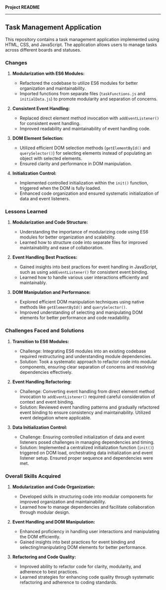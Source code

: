 **Project README**

---

## Task Management Application

This repository contains a task management application implemented using HTML, CSS, and JavaScript. The application allows users to manage tasks across different boards and statuses.

### Changes

1. **Modularization with ES6 Modules:**
   - Refactored the codebase to utilize ES6 modules for better organization and maintainability.
   - Imported functions from separate files (`taskFunctions.js` and `initialData.js`) to promote modularity and separation of concerns.

2. **Consistent Event Handling:**
   - Replaced direct element method invocation with `addEventListener()` for consistent event handling.
   - Improved readability and maintainability of event handling code.

3. **DOM Element Selection:**
   - Utilized efficient DOM selection methods (`getElementById()` and `querySelector()`) for selecting elements instead of populating an object with selected elements.
   - Ensured clarity and performance in DOM manipulation.

4. **Initialization Control:**
   - Implemented controlled initialization within the `init()` function, triggered when the DOM is fully loaded.
   - Enhanced code organization and ensured systematic initialization of data and event listeners.

### Lessons Learned

1. **Modularization and Code Structure:**
   - Understanding the importance of modularizing code using ES6 modules for better organization and scalability.
   - Learned how to structure code into separate files for improved maintainability and ease of collaboration.

2. **Event Handling Best Practices:**
   - Gained insights into best practices for event handling in JavaScript, such as using `addEventListener()` for consistent event binding.
   - Learned how to handle various user interactions efficiently and maintainably.

3. **DOM Manipulation and Performance:**
   - Explored efficient DOM manipulation techniques using native methods like `getElementById()` and `querySelector()`.
   - Improved understanding of selecting and manipulating DOM elements for better performance and code readability.

### Challenges Faced and Solutions

1. **Transition to ES6 Modules:**
   - Challenge: Integrating ES6 modules into an existing codebase required restructuring and understanding module dependencies.
   - Solution: Took a systematic approach to refactor code into modular components, ensuring clear separation of concerns and resolving dependencies effectively.

2. **Event Handling Refactoring:**
   - Challenge: Converting event handling from direct element method invocation to `addEventListener()` required careful consideration of context and event binding.
   - Solution: Reviewed event handling patterns and gradually refactored event binding to ensure consistency and maintainability. Utilized event delegation where applicable.

3. **Data Initialization Control:**
   - Challenge: Ensuring controlled initialization of data and event listeners posed challenges in managing dependencies and timing.
   - Solution: Implemented a centralized initialization function (`init()`) triggered on DOM load, orchestrating data initialization and event listener setup. Ensured proper sequence and dependencies were met.

### Overall Skills Acquired

1. **Modularization and Code Organization:**
   - Developed skills in structuring code into modular components for improved organization and maintainability.
   - Learned how to manage dependencies and facilitate collaboration through modular design.

2. **Event Handling and DOM Manipulation:**
   - Enhanced proficiency in handling user interactions and manipulating the DOM efficiently.
   - Gained insights into best practices for event binding and selecting/manipulating DOM elements for better performance.

3. **Refactoring and Code Quality:**
   - Improved ability to refactor code for clarity, modularity, and adherence to best practices.
   - Learned strategies for enhancing code quality through systematic refactoring and adherence to coding standards.